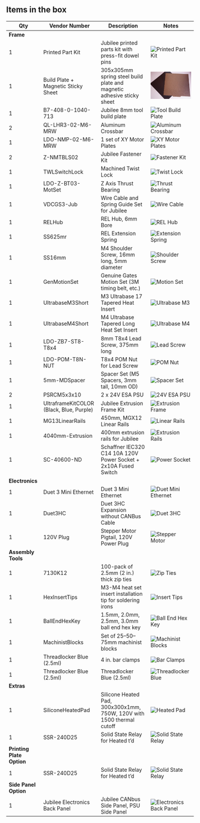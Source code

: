## Items in the box

| **Qty** | **Vendor Number**               | **Description**                                                                                             | **Notes**                        |
|---------|----------------------------------|-------------------------------------------------------------------------------------------------------------|----------------------------------|
| **Frame** |                                  |                                                                                                             |                                  |
| 1       | Printed Part Kit                 | Jubilee printed parts kit with press-fit dowel pins                                                         | ![Printed Part Kit]([https://github.com/your-username/repository-name/raw/main/images/image.jpg](https://github.com/machineagency/jubilee/tree/main/frame/fabrication_exports/3d_printed_parts/frame))|
| 1       | Build Plate + Magnetic Sticky Sheet | 305x305mm spring steel build plate and magnetic adhesive sticky sheet                                       | ![Build Plate](path_to_image/BuildPlate_MagneticStickySheet.jpg)    |
| 1       | B7-408-0-1040-713                | Jubilee 8mm tool build plate                                                                                | ![Tool Build Plate](path_to_image)|
| 2       | QL-LHR3-02-M6-MRW                | Aluminum Crossbar                                                                                           | ![Aluminum Crossbar](path_to_image)|
| 1       | LDO-NMP-02-M6-MRW                | 1 set of XY Motor Plates                                                                                    | ![XY Motor Plates](path_to_image)|
| 2       | Z-NMTBLS02                       | Jubilee Fastener Kit                                                                                        | ![Fastener Kit](path_to_image)   |
| 1       | TWLSwitchLock                    | Machined Twist Lock                                                                                         | ![Twist Lock](path_to_image)     |
| 1       | LDO-Z-BT03-MotSet                | Z Axis Thrust Bearing                                                                                       | ![Thrust Bearing](path_to_image) |
| 1       | VDCGS3-Jub                       | Wire Cable and Spring Guide Set for Jubilee                                                                 | ![Wire Cable](path_to_image)     |
| 1       | RELHub                           | REL Hub, 6mm Bore                                                                                           | ![REL Hub](path_to_image)        |
| 1       | SS625mr                          | REL Extension Spring                                                                                        | ![Extension Spring](path_to_image)|
| 1       | SS16mm                           | M4 Shoulder Screw, 16mm long, 5mm diameter                                                                  | ![Shoulder Screw](path_to_image) |
| 1       | GenMotionSet                     | Genuine Gates Motion Set (3M timing belt, etc.)                                                             | ![Motion Set](path_to_image)     |
| 1       | UltrabaseM3Short                 | M3 Ultrabase 17 Tapered Heat Insert                                                                         | ![Ultrabase M3](path_to_image)   |
| 1       | UltrabaseM4Short                 | M4 Ultrabase Tapered Long Heat Set Insert                                                                   | ![Ultrabase M4](path_to_image)   |
| 1       | LDO-ZB7-ST8-T8x4                 | 8mm T8x4 Lead Screw, 375mm long                                                                             | ![Lead Screw](path_to_image)     |
| 1       | LDO-POM-T8N-NUT                  | T8x4 POM Nut for Lead Screw                                                                                 | ![POM Nut](path_to_image)        |
| 1       | 5mm-MDSpacer                     | Spacer Set (M5 Spacers, 3mm tall, 10mm OD)                                                                  | ![Spacer Set](path_to_image)     |
| 2       | PSRCM5x3x10                      | 2 x 24V ESA PSU                                                                                             | ![24V ESA PSU](path_to_image)    |
| 1       | UltraframeKitCOLOR (Black, Blue, Purple) | Jubilee Extrusion Frame Kit                                                                                 | ![Extrusion Frame](path_to_image)|
| 1       | MG13LinearRails                  | 450mm, MGX12 Linear Rails                                                                                   | ![Linear Rails](path_to_image)   |
| 1       | 4040mm-Extrusion                 | 400mm extrusion rails for Jubilee                                                                           | ![Extrusion Rails](path_to_image)|
| 1       | SC-40600-ND                      | Schaffner IEC320 C14 10A 120V Power Socket + 2x10A Fused Switch                                              | ![Power Socket](path_to_image)   |
| **Electronics** |                           |                                                                                                             |                                  |
| 1       | Duet 3 Mini Ethernet             | Duet 3 Mini Ethernet                                                                                        | ![Duet Mini Ethernet](path_to_image)|
| 1       | Duet3HC                          | Duet 3HC Expansion without CANBus Cable                                                                     | ![Duet 3HC](path_to_image)       |
| 1       | 120V Plug                        | Stepper Motor Pigtail, 120V Power Plug                                                                      | ![Stepper Motor](path_to_image)  |
| **Assembly Tools** |                        |                                                                                                             |                                  |
| 1       | 7130K12                          | 100-pack of 2.5mm (2 in.) thick zip ties                                                                    | ![Zip Ties](path_to_image)       |
| 1       | HexInsertTips                    | M3-M4 heat set insert installation tip for soldering irons                                                  | ![Insert Tips](path_to_image)    |
| 1       | BallEndHexKey                    | 1.5mm, 2.0mm, 2.5mm, 3.0mm ball end hex key                                                                 | ![Ball End Hex Key](path_to_image)|
| 1       | MachinistBlocks                  | Set of 25–50–75mm machinist blocks                                                                          | ![Machinist Blocks](path_to_image)|
| 1       | Threadlocker Blue (2.5ml)        | 4 in. bar clamps                                                                                            | ![Bar Clamps](path_to_image)     |
| 1       | Threadlocker Blue (2.5ml)        | Threadlocker Blue (2.5ml)                                                                                   | ![Threadlocker Blue](path_to_image)|
| **Extras** |                               |                                                                                                             |                                  |
| 1       | SiliconeHeatedPad                | Silicone Heated Pad, 300x300x1mm, 750W, 120V with 1500 thermal cutoff                                        | ![Heated Pad](path_to_image)     |
| 1       | SSR-240D25                       | Solid State Relay for Heated t’d                                                                            | ![Solid State Relay](path_to_image)|
| **Printing Plate Option** |                 |                                                                                                             |                                  |
| 1       | SSR-240D25                       | Solid State Relay for Heated t’d                                                                            | ![Solid State Relay](path_to_image)|
| **Side Panel Option** |                     |                                                                                                             |                                  |
| 1       | Jubilee Electronics Back Panel   | Jubilee CANbus Side Panel, PSU Side Panel                                                                   | ![Electronics Back Panel](path_to_image)|
